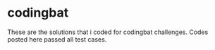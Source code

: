 # codingbat

These are the solutions that i coded for codingbat challenges.
Codes posted here passed all test cases.
